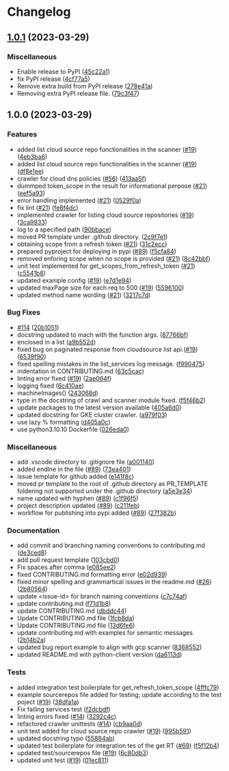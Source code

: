 # Changelog

## [1.0.1](https://github.com/google/gcp_scanner/compare/v1.0.0...v1.0.1) (2023-03-29)


### Miscellaneous

* Enable release to PyPI ([45c22a1](https://github.com/google/gcp_scanner/commit/45c22a134f968f407e9e7c618ddc0359cec40ba5))
* fix PyPI release ([4cf77a5](https://github.com/google/gcp_scanner/commit/4cf77a55c048a2b055e95d29783cfaf09f2d9862))
* Remove extra build from PyPI release ([278e41a](https://github.com/google/gcp_scanner/commit/278e41a0f87a23fb27a6706ec8a2cfbdce5220a4))
* Removing extra PyPI release file. ([79c3f47](https://github.com/google/gcp_scanner/commit/79c3f47117ea33ff6cea972f94b098d32def7a37))

## 1.0.0 (2023-03-29)


### Features

* added list cloud source repo functionalities in the scanner ([#19](https://github.com/google/gcp_scanner/issues/19)) ([4eb3ba6](https://github.com/google/gcp_scanner/commit/4eb3ba6bbee9edc3f4482502fd23539b44e60f1a))
* added list cloud source repo functionalities in the scanner ([#19](https://github.com/google/gcp_scanner/issues/19)) ([df8e1ee](https://github.com/google/gcp_scanner/commit/df8e1ee2e8aa2b4ec0ede2928ab581362f17228a))
* crawler for cloud dns policies ([#56](https://github.com/google/gcp_scanner/issues/56)) ([413aa5f](https://github.com/google/gcp_scanner/commit/413aa5f0fb8547d3ecadadf7a871456110f9383c))
* dummped token_scope in the result for informational perpose ([#21](https://github.com/google/gcp_scanner/issues/21)) ([eef5a93](https://github.com/google/gcp_scanner/commit/eef5a93cbe845cc951e246db0ddb5b6615a74ab1))
* error handling implemented ([#21](https://github.com/google/gcp_scanner/issues/21)) ([0529f0a](https://github.com/google/gcp_scanner/commit/0529f0a6e94da1526210874f816ec567b826ee6e))
* fix lint ([#21](https://github.com/google/gcp_scanner/issues/21)) ([fe8f4dc](https://github.com/google/gcp_scanner/commit/fe8f4dc8d6bd679c31ddbe7bbae64ef49ffa5ab5))
* implemented crawler for listing cloud source repositories ([#19](https://github.com/google/gcp_scanner/issues/19)) ([3ca9933](https://github.com/google/gcp_scanner/commit/3ca9933872d9e83cc30932297e416b5b8dd010a1))
* log to a specified path ([90bbace](https://github.com/google/gcp_scanner/commit/90bbacea189445b0a5a1775e54c1fcb803a04c9c))
* moved PR template under .github directory. ([2c9f7e1](https://github.com/google/gcp_scanner/commit/2c9f7e137385f8ea05467e5d4f9ba88235da7d6d))
* obtaining scope from a refresh token ([#21](https://github.com/google/gcp_scanner/issues/21)) ([31c2ecc](https://github.com/google/gcp_scanner/commit/31c2ecc19bf9da4d2bc4871cf43662b1a2110a6f))
* prepared pyproject for deploying in pypi ([#89](https://github.com/google/gcp_scanner/issues/89)) ([f5cfa84](https://github.com/google/gcp_scanner/commit/f5cfa84664b595fd8a9ea771315de29b0ebf0a08))
* removed enforing scope when no scope is provided ([#21](https://github.com/google/gcp_scanner/issues/21)) ([8c42bbf](https://github.com/google/gcp_scanner/commit/8c42bbf677b4f27aebd65f93ee41cda2b25308d9))
* unit test implemented for get_scopes_from_refresh_token ([#21](https://github.com/google/gcp_scanner/issues/21)) ([c5541b8](https://github.com/google/gcp_scanner/commit/c5541b8bf672ce7af19d622dec09f2e52181b4bd))
* updated example config ([#19](https://github.com/google/gcp_scanner/issues/19)) ([e7d1e94](https://github.com/google/gcp_scanner/commit/e7d1e94dd46d5bf6cce069682e502d2877d97fdd))
* updated maxPage size for each req to 500 ([#19](https://github.com/google/gcp_scanner/issues/19)) ([5596100](https://github.com/google/gcp_scanner/commit/5596100cd4f0aa1719b13b285af894fa9fe9acbb))
* updated method name wording ([#21](https://github.com/google/gcp_scanner/issues/21)) ([3217c7d](https://github.com/google/gcp_scanner/commit/3217c7d958e7e61347580710799efe05db7d5136))


### Bug Fixes

* [#114](https://github.com/google/gcp_scanner/issues/114) ([20b1051](https://github.com/google/gcp_scanner/commit/20b1051808517953677a0a45e20280983d5de47a))
* docstring updated to mach with the function args. ([87766bf](https://github.com/google/gcp_scanner/commit/87766bf3e000b14946d79b498cf913d095420dbd))
* enclosed in a list ([a9b552d](https://github.com/google/gcp_scanner/commit/a9b552dddc0ad2c139ac7fc9350944de2113b55f))
* fixed  bug on paginated response from cloudsource list api.([#19](https://github.com/google/gcp_scanner/issues/19)) ([6539f90](https://github.com/google/gcp_scanner/commit/6539f9055f7fae08540968462e2dbe4fc88c392f))
* fixed spelling mistakes in the list_services log message. ([f990475](https://github.com/google/gcp_scanner/commit/f990475c3aa0c9e23a074ddd6f73fe95df46c13a))
* indentation in CONTRIBUTING.md ([63c5cac](https://github.com/google/gcp_scanner/commit/63c5cac2c6a17ba19b462651650c3a3da3bfdc1a))
* linting error fixed ([#19](https://github.com/google/gcp_scanner/issues/19)) ([2ae064f](https://github.com/google/gcp_scanner/commit/2ae064fc17808ce128f39c59fb641b2dc1bf91d3))
* logging fixed ([6c410ae](https://github.com/google/gcp_scanner/commit/6c410aec951d3c73e48b5fd5a1b972eb63ef4b12))
* machineImages() ([243068d](https://github.com/google/gcp_scanner/commit/243068d35701df0943171b4fad7054c2fa7cee0a))
* type in the docstring of crawl and scanner module fixed. ([f5f46b2](https://github.com/google/gcp_scanner/commit/f5f46b220d4a3bb959288c122a38abfec5c430a5))
* update packages to the latest version available ([405a6d0](https://github.com/google/gcp_scanner/commit/405a6d03a542d278946deb7016ebeeec51014aaf))
* updated docstring for GKE cluster crawler. ([a979f03](https://github.com/google/gcp_scanner/commit/a979f03211ca2e219e8c3cd8990c025d2f937af5))
* use lazy % formatting ([d405a0c](https://github.com/google/gcp_scanner/commit/d405a0c24793e47a1674dde52c6e9a553688ccb5))
* use python3.10.10 Dockerfile ([026eda0](https://github.com/google/gcp_scanner/commit/026eda03575ae6ecdf28afd81f8e04ab948b5ce1))


### Miscellaneous

* add .vscode directory to .gitignore file ([a001140](https://github.com/google/gcp_scanner/commit/a001140812e648003b74b59e4e96d0309102b923))
* added endlne in the file ([#89](https://github.com/google/gcp_scanner/issues/89)) ([73ea401](https://github.com/google/gcp_scanner/commit/73ea401c9283d55c97ff66d7c41c7cc0ca223483))
* issue template for github added ([e141f8c](https://github.com/google/gcp_scanner/commit/e141f8c76733e31331b4747100608dd302dd3757))
* moved pr template to the root of .github directory as PR_TEMPLATE foldering not supported under the .github directory ([a5e3e34](https://github.com/google/gcp_scanner/commit/a5e3e34b0e60c48c34efa93067222a0b7530db80))
* name updated with hyphen ([#89](https://github.com/google/gcp_scanner/issues/89)) ([c1f96f5](https://github.com/google/gcp_scanner/commit/c1f96f53c9bf315a71fcbf855a85d20722295f95))
* project description updated ([#89](https://github.com/google/gcp_scanner/issues/89)) ([c211feb](https://github.com/google/gcp_scanner/commit/c211febc9c5188a1791eeb5c44522674dfffa36d))
* workflow for publishing into pypi added ([#89](https://github.com/google/gcp_scanner/issues/89)) ([27f382b](https://github.com/google/gcp_scanner/commit/27f382bd3c63001c78dad7b2a09caa6ef21b0d68))


### Documentation

* add commit and branching naming conventions to contributing.md ([de3ced8](https://github.com/google/gcp_scanner/commit/de3ced865ca3c7534e3d2df9e0eb3e57afe92533))
* add pull request template ([103cbd0](https://github.com/google/gcp_scanner/commit/103cbd0cbad74ceff8aa04b891351cbf41f71886))
* Fix spaces after comma ([e085ee2](https://github.com/google/gcp_scanner/commit/e085ee29ccd3698124ad56ed740d23d551fa99b0))
* fixed CONTRIBUTING.md formatting error ([e02d939](https://github.com/google/gcp_scanner/commit/e02d9395a6d6199b9a9c3817c6cf5d4509bd428a))
* fixed minor spelling and grammartical issues in the readme.md ([#26](https://github.com/google/gcp_scanner/issues/26)) ([2b80564](https://github.com/google/gcp_scanner/commit/2b8056471e9f0984d2d837496244e4442c13e82a))
* update &lt;issue-id&gt; for branch naming conventions ([c7c74af](https://github.com/google/gcp_scanner/commit/c7c74af5f5489425e5314adea52b4034cb81a152))
* update contributing.md ([f71d1b8](https://github.com/google/gcp_scanner/commit/f71d1b883b9ff8d6d92f0af1039c414d52a7e38d))
* update CONTRIBUTING.md ([dbddc44](https://github.com/google/gcp_scanner/commit/dbddc44643addd0c103b0d9bb2806862f3b1cac6))
* Update CONTRIBUTING.md file ([1fcb8da](https://github.com/google/gcp_scanner/commit/1fcb8da154e1749cd463ec0ec32e586c676879d8))
* Update CONTRIBUTING.md file ([13d6fe6](https://github.com/google/gcp_scanner/commit/13d6fe695304062a9fa902953ddcdfe6d8da5ee0))
* update contributing.md with examples for semantic messages ([2b14b2a](https://github.com/google/gcp_scanner/commit/2b14b2a813de368e115499c2401180a7b68fc894))
* updated bug report example to align with gcp scanner ([8368552](https://github.com/google/gcp_scanner/commit/8368552006cbb448fe4ee20b9a100596d8684c46))
* updated README.md with python-client version ([da6113d](https://github.com/google/gcp_scanner/commit/da6113de2a1e5878e76deafec31bd0c7fb1761b2))


### Tests

* added integration test boilerplate for get_refresh_token_scope ([4fffc79](https://github.com/google/gcp_scanner/commit/4fffc799c9634630d176e17b22decea7ae845843))
* example sourcerepos file added for testing; update according to the test poject  ([#19](https://github.com/google/gcp_scanner/issues/19)) ([38dfa1a](https://github.com/google/gcp_scanner/commit/38dfa1a7a02fe6c7b35bcd3946f6e21850628db1))
* Fix failing services test ([f2dcbdf](https://github.com/google/gcp_scanner/commit/f2dcbdf1d0b9ff2a54772482dba6528b6ad90057))
* linting errors fixed ([#14](https://github.com/google/gcp_scanner/issues/14)) ([3292c4c](https://github.com/google/gcp_scanner/commit/3292c4cdfd9d6afa109409f98dbaddd1c2fc1bf6))
* refactored crawler unittests ([#14](https://github.com/google/gcp_scanner/issues/14)) ([cb9aa0d](https://github.com/google/gcp_scanner/commit/cb9aa0d733ede5bda4a5b6017e33c7a0e5500e13))
* unit test added for cloud source repo crawler ([#19](https://github.com/google/gcp_scanner/issues/19)) ([995b591](https://github.com/google/gcp_scanner/commit/995b59160a808428fff1c91c5dc2104b120ad184))
* updated docstring typo ([55884ab](https://github.com/google/gcp_scanner/commit/55884ab3ef335cd50aeb647ab1f8fbf16301dc5e))
* updated test boilerplate for integration tes of the get RT ([#69](https://github.com/google/gcp_scanner/issues/69)) ([f5f12b4](https://github.com/google/gcp_scanner/commit/f5f12b434cc2548f650cdd591f73beef44551c26))
* updated test/sourcerepos file ([#19](https://github.com/google/gcp_scanner/issues/19)) ([6c80db3](https://github.com/google/gcp_scanner/commit/6c80db3cfc9a59db5176a9884c6efe79a576b75c))
* updated unit test ([#19](https://github.com/google/gcp_scanner/issues/19)) ([01ec811](https://github.com/google/gcp_scanner/commit/01ec811e21ccae49db4d1f6625bfe3d957938c70))
